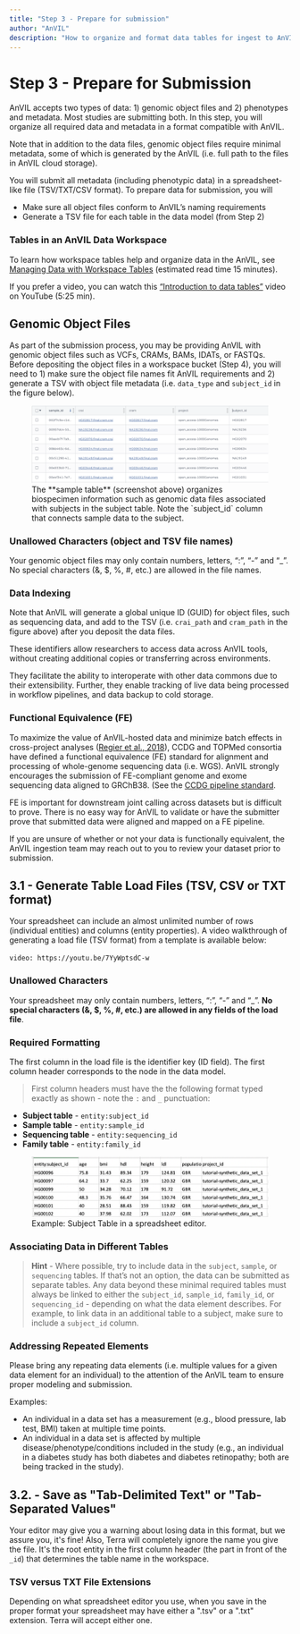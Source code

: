 ```yaml
---
title: "Step 3 - Prepare for submission"
author: "AnVIL"
description: "How to organize and format data tables for ingest to AnVIL"
---
```


# Step 3 - Prepare for Submission
<hero>AnVIL accepts two types of data:  1) genomic object files and 2) phenotypes and metadata.
Most studies are submitting both.
In this step, you will organize all required data and metadata in a format compatible with AnVIL.

Note that in addition to the data files, genomic object files require minimal metadata, some of which is generated by the AnVIL (i.e. full path to the files in AnVIL cloud storage). </hero>

You will submit all metadata (including phenotypic data) in a spreadsheet-like file (TSV/TXT/CSV format). To prepare data for submission, you will
- Make sure all object files conform to AnVIL’s naming requirements
- Generate a TSV file for each table in the data model (from Step 2)

### Tables in an AnVIL Data Workspace

To learn how workspace tables help and organize data in the AnVIL, see [Managing Data with Workspace Tables](https://support.terra.bio/hc/en-us/articles/360025758392-Managing-data-with-workspace-tables-) (estimated read time 15 minutes).

If you prefer a video, you can watch this [“Introduction to data tables”](https://youtu.be/IeLywroCNNA) video on YouTube (5:25 min).


## Genomic Object Files

As part of the submission process, you may be providing AnVIL with genomic object files such as VCFs, CRAMs, BAMs, IDATs, or FASTQs. Before depositing the object files in a workspace bucket (Step 4), you will need to 1) make sure the object file names fit AnVIL requirements and 2) generate a TSV with object file metadata (i.e. `data_type` and `subject_id` in the figure below).
<figure>
<img src="./_images/sample-table.png" alt="Data Model"/>
<figure-caption>The **sample table** (screenshot above) organizes biospecimen information such as genomic data files associated with subjects in the subject table. Note the `subject_id` column that connects sample data to the subject. 
</figure-caption>
</figure>

### Unallowed Characters (object and TSV file names)

Your genomic object files may only contain numbers, letters, “:”, “-” and “_”. No special characters (&, $, %, #, etc.) are allowed in the file names.


### Data Indexing

Note that AnVIL will generate a global unique ID (GUID) for object files, such as sequencing data, and add to the TSV (i.e. `crai_path` and `cram_path` in the figure above) after you deposit the data files.

These identifiers allow researchers to access data across AnVIL tools, without creating additional copies or transferring across environments.

They facilitate the ability to interoperate with other data commons due to their extensibility. Further, they enable tracking of live data being processed in workflow pipelines, and data backup to cold storage.


### Functional Equivalence (FE)

To maximize the value of AnVIL-hosted data and minimize batch effects in cross-project analyses ([Regier et al., 2018](https://pubmed.ncbi.nlm.nih.gov/30279509/)), CCDG and TOPMed consortia have defined a functional equivalence (FE) standard for alignment and processing of whole-genome sequencing data (i.e. WGS).  AnVIL strongly encourages the submission of FE-compliant genome and exome sequencing data aligned to GRChB38. (See the [CCDG pipeline standard](https://github.com/CCDG/Pipeline-Standardization/blob/master/PipelineStandard.md).

FE is important for downstream joint calling across datasets but is difficult to prove.  There is no easy way for AnVIL to validate or have the submitter prove that submitted data were aligned and mapped on a FE pipeline.

If you are unsure of whether or not your data is functionally equivalent, the AnVIL ingestion team may reach out to you to review your dataset prior to submission.

## 3.1 - Generate Table Load Files (TSV, CSV or TXT format)

Your spreadsheet can include an almost unlimited number of rows (individual entities) and columns (entity properties). A video walkthrough of generating a load file (TSV format)  from a template is available below:

`video: https://youtu.be/7YyWptsdC-w`


### Unallowed Characters
Your spreadsheet may only contain numbers, letters, “:”, “-” and “_”. **No special characters (&, $, %, #, etc.) are allowed in any fields of the load file**.

### Required Formatting

The first column in the load file is the identifier key (ID field). The first column header corresponds to the node in the data model.

>First column headers must have the the following format typed exactly as shown - note the `:` and `_` punctuation:

- **Subject table** - `entity:subject_id`
- **Sample table** - `entity:sample_id`
- **Sequencing table** - `entity:sequencing_id`
- **Family table** - `entity:family_id`


<figure>
<img src="./_images/subject-spreadsheet.png" alt="Subject spreadsheet image."/>
<figure-caption>Example: Subject Table in a spreadsheet editor.</figure-caption>
</figure>


### Associating Data in Different Tables

>**Hint** - Where possible, try to include data in the `subject`, `sample`, or `sequencing` tables. If that’s not an option, the data can be submitted as separate tables. Any data beyond these minimal required tables must always be linked to either the `subject_id`, `sample_id`, `family_id`, or `sequencing_id` - depending on what the data element describes. For example, to link data in an additional table to a subject, make sure to include a `subject_id` column.

### Addressing Repeated Elements
Please bring any repeating data elements (i.e. multiple values for a given data element for an individual) to the attention of the AnVIL team to ensure proper modeling and submission.

Examples:
- An individual in a data set has a measurement (e.g., blood pressure, lab test, BMI) taken at multiple time points.
- An individual in a data set is affected by multiple disease/phenotype/conditions included in the study (e.g., an individual in a diabetes study has both diabetes and diabetes retinopathy; both are being tracked in the study).

## 3.2. - Save as "Tab-Delimited Text" or "Tab-Separated Values"
Your editor may give you a warning about losing data in this format, but we assure you, it's fine! Also, Terra will completely ignore the name you give the file. It's the root entity in the first column header (the part in front of the `_id`) that determines the table name in the workspace.

### TSV versus TXT File Extensions
Depending on what spreadsheet editor you use, when you save in the proper format your spreadsheet may have either a ".tsv" or a ".txt" extension. Terra will accept either one.



